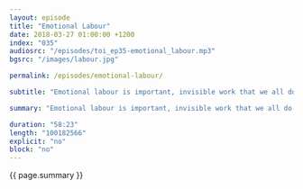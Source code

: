 ```yaml
---
layout: episode
title: "Emotional Labour"
date: 2018-03-27 01:00:00 +1200
index: "035"
audiosrc: "/episodes/toi_ep35-emotional_labour.mp3"
bgsrc: "/images/labour.jpg"

permalink: /episodes/emotional-labour/

subtitle: "Emotional labour is important, invisible work that we all do - and it's great! It strengthens relationships and makes us better people. The problems arise when there is an imbalance, when a member of a relationship is left to do the majority of the labour, while the other reaps the benefits. Today we discuss this labour: what it is, how historically women are expected to perform the vast majority of it, and how it interplays with our relationships. We make our usual diversions into work, unions, pay equity, and discuss how to be better reciprocators of emotional labour ourselves."

summary: "Emotional labour is important, invisible work that we all do - and it's great! It strengthens relationships and makes us better people. The problems arise when there is an imbalance, when a member of a relationship is left to do the majority of the labour, while the other reaps the benefits. Today we discuss this labour: what it is, how historically women are expected to perform the vast majority of it, and how it interplays with our relationships. We make our usual diversions into work, unions, pay equity, and discuss how to be better reciprocators of emotional labour ourselves."

duration: "58:23"
length: "100182566"
explicit: "no"
block: "no" 
---
```

<section class="summary" markdown="1">

{{ page.summary }}

</section>



<section id="shownotes" class="hidden" markdown="1">


</section>
